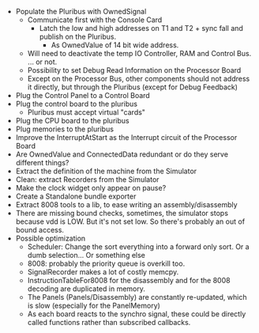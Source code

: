 * Populate the Pluribus with OwnedSignal
  * Communicate first with the Console Card
    * Latch the low and high addresses on T1 and T2 + sync fall and publish on the Pluribus.
      * As OwnedValue of 14 bit wide address.
  * Will need to deactivate the temp IO Controller, RAM and Control Bus.
    ... or not.
  * Possibility to set Debug Read Information on the Processor Board
  * Except on the Processor Bus, other components should not address it
  directly, but through the Pluribus (except for Debug Feedback)
* Plug the Control Panel to a Control Board
* Plug the control board to the pluribus
  * Pluribus must accept virtual "cards"
* Plug the CPU board to the pluribus
* Plug memories to the pluribus
* Improve the InterruptAtStart as the Interrupt circuit of the Processor Board
* Are OwnedValue and ConnectedData redundant or do they serve different things?    
* Extract the definition of the machine from the Simulator
* Clean: extract Recorders from the Simulator
* Make the clock widget only appear on pause?
* Create a Standalone bundle exporter
* Extract 8008 tools to a lib, to ease writing an assembly/disassembly
* There are missing bound checks, sometimes, the simulator stops because vdd is LOW.
  But it's not set low. So there's probably an out of bound access. 
* Possible optimization  
  * Scheduler: Change the sort everything into a forward only sort. Or a dumb selection... Or something else
  * 8008: probably the priority queue is overkill too.
  * SignalRecorder makes a lot of costly memcpy.
  * InstructionTableFor8008 for the disassembly and for the 8008 decoding are duplicated in memory.
  * The Panels (Panels/Disassembly) are constantly re-updated, which is slow (especially for the PanelMemory)
  * As each board reacts to the synchro signal, these could be directly called functions
  rather than subscribed callbacks.
